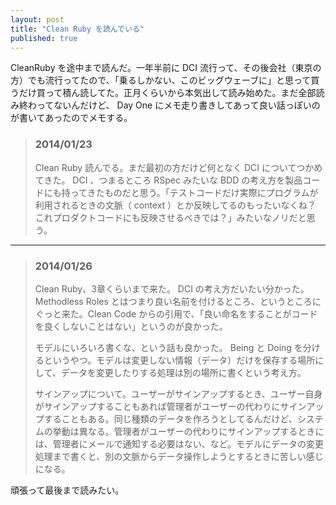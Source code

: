 ```yaml
---
layout: post
title: "Clean Ruby を読んでいる"
published: true
---
```


CleanRuby を途中まで読んだ。一年半前に DCI 流行って、その後会社（東京の方）でも流行ってたので、「乗るしかない、このビッグウェーブに」と思って買うだけ買って積ん読してた。正月くらいから本気出して読み始めた。まだ全部読み終わってないんだけど、 Day One にメモ走り書きしてあって良い話っぽいのが書いてあったのでメモする。

> ### 2014/01/23
>
> Clean Ruby 読んでる。まだ最初の方だけど何となく DCI についてつかめてきた。 DCI 、つまるところ RSpec みたいな BDD の考え方を製品コードにも持ってきたものだと思う。「テストコードだけ実際にプログラムが利用されるときの文脈（ context ）とか反映してるのもったいなくね？ これプロダクトコードにも反映させるべきでは？」みたいなノリだと思う。

* * *

> ### 2014/01/26
>
> Clean Ruby、3章くらいまで来た。 DCI の考え方だいたい分かった。Methodless Roles とはつまり良い名前を付けるところ、というところにぐっと来た。Clean Code からの引用で、「良い命名をすることがコードを良くしないことはない」というのが良かった。
>
> モデルにいろいろ書くな、という話も良かった。 Being と Doing を分けるというやつ。モデルは変更しない情報（データ）だけを保存する場所にして、データを変更したりする処理は別の場所に書くという考え方。
>
> サインアップについて。ユーザーがサインアップするとき、ユーザー自身がサインアップすることもあれば管理者がユーザーの代わりにサインアップすることもある。同じ種類のデータを作ろうとしてるんだけど、システムの挙動は異なる。管理者がユーザーの代わりにサインアップするときには、管理者にメールで通知する必要はない、など。モデルにデータの変更処理まで書くと、別の文脈からデータ操作しようとするときに苦しい感じになる。

頑張って最後まで読みたい。
